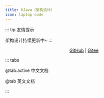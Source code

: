 ```yaml
---
title: UJava（架构设计）
icon: laptop-code
---
```


::: tip 友情提示

架构设计持续更新中~
:::

<div align="center">

[GitHub](https://github.com/yangchunjian/ujava) | [Gitee](https://gitee.com/yangchunjian/ujava)

</div>



::: tabs

@tab:active 中文文档

<!-- @include: ../README.md -->

@tab 英文文档
<!-- @include: ../README-EN.md -->

:::




